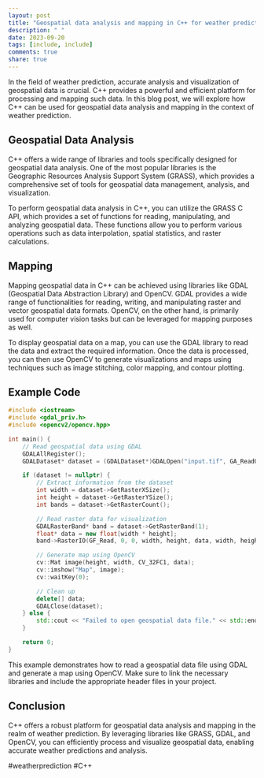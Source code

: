 ```yaml
---
layout: post
title: "Geospatial data analysis and mapping in C++ for weather prediction"
description: " "
date: 2023-09-20
tags: [include, include]
comments: true
share: true
---
```


In the field of weather prediction, accurate analysis and visualization of geospatial data is crucial. C++ provides a powerful and efficient platform for processing and mapping such data. In this blog post, we will explore how C++ can be used for geospatial data analysis and mapping in the context of weather prediction.

## Geospatial Data Analysis

C++ offers a wide range of libraries and tools specifically designed for geospatial data analysis. One of the most popular libraries is the Geographic Resources Analysis Support System (GRASS), which provides a comprehensive set of tools for geospatial data management, analysis, and visualization.

To perform geospatial data analysis in C++, you can utilize the GRASS C API, which provides a set of functions for reading, manipulating, and analyzing geospatial data. These functions allow you to perform various operations such as data interpolation, spatial statistics, and raster calculations.

## Mapping

Mapping geospatial data in C++ can be achieved using libraries like GDAL (Geospatial Data Abstraction Library) and OpenCV. GDAL provides a wide range of functionalities for reading, writing, and manipulating raster and vector geospatial data formats. OpenCV, on the other hand, is primarily used for computer vision tasks but can be leveraged for mapping purposes as well.

To display geospatial data on a map, you can use the GDAL library to read the data and extract the required information. Once the data is processed, you can then use OpenCV to generate visualizations and maps using techniques such as image stitching, color mapping, and contour plotting.

## Example Code

```cpp
#include <iostream>
#include <gdal_priv.h>
#include <opencv2/opencv.hpp>

int main() {
    // Read geospatial data using GDAL
    GDALAllRegister();
    GDALDataset* dataset = (GDALDataset*)GDALOpen("input.tif", GA_ReadOnly);

    if (dataset != nullptr) {
        // Extract information from the dataset
        int width = dataset->GetRasterXSize();
        int height = dataset->GetRasterYSize();
        int bands = dataset->GetRasterCount();

        // Read raster data for visualization
        GDALRasterBand* band = dataset->GetRasterBand(1);
        float* data = new float[width * height];
        band->RasterIO(GF_Read, 0, 0, width, height, data, width, height, GDT_Float32, 0, 0);

        // Generate map using OpenCV
        cv::Mat image(height, width, CV_32FC1, data);
        cv::imshow("Map", image);
        cv::waitKey(0);

        // Clean up
        delete[] data;
        GDALClose(dataset);
    } else {
        std::cout << "Failed to open geospatial data file." << std::endl;
    }

    return 0;
}
```

This example demonstrates how to read a geospatial data file using GDAL and generate a map using OpenCV. Make sure to link the necessary libraries and include the appropriate header files in your project.

## Conclusion

C++ offers a robust platform for geospatial data analysis and mapping in the realm of weather prediction. By leveraging libraries like GRASS, GDAL, and OpenCV, you can efficiently process and visualize geospatial data, enabling accurate weather predictions and analysis.

#weatherprediction #C++